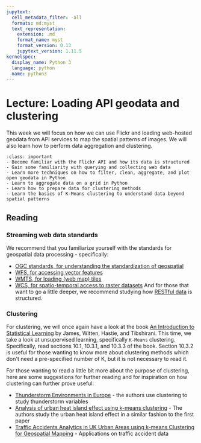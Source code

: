 ```yaml
---
jupytext:
  cell_metadata_filter: -all
  formats: md:myst
  text_representation:
    extension: .md
    format_name: myst
    format_version: 0.13
    jupytext_version: 1.11.5
kernelspec:
  display_name: Python 3
  language: python
  name: python3
---
```


# Lecture: Loading API geodata and clustering

This week we will focus on how we can use Flickr and loading web-hosted geodata from API services to map the spatial patterns of images. We will also learn how to perform data aggregation and clustering.

`````{admonition} Learning objectives
:class: important
- Become familiar with the Flickr API and how its data is structured
- Gain some familiarity with querying and collecting web data
- Learn more techniques on how to filter, clean, aggregate, and plot open geodata in Python
- Learn to aggregate data on a grid in Python
- Learn how to prepare data for clustering methods
- Learn the basics of K-Means clustering to understand data beyond spatial patterns
`````

## Reading

### Streaming web data standards
We recommend that you familiarize yourself with the standards for geospatial data processing - specifically:
- [OGC standards, for understanding the standardization of geospatial ](https://opengeospatial.github.io/e-learning/ogc-standards/text/services-ogc.html)
- [WFS, for accessing vector features](http://opengeospatial.github.io/e-learning/wfs/text/basic-main.html)
- [WMTS, for loading (web map) tiles](https://opengeospatial.github.io/e-learning/wmts/text/operations.html)
- [WCS, for spatio-temporal access to raster datasets](https://en.wikipedia.org/wiki/Web_Coverage_Service)
And for those that want to go a little deeper, we recommend studying how [RESTful data](https://restfulapi.net/) is structured.

### Clustering
For clustering, we will once again have a look at the book [An Introduction to Statistical Learning](https://www.stat.berkeley.edu/users/rabbee/s154/ISLR_First_Printing.pdf) by James, Witten, Hastie, and Tibshirani. This time, we take a look at unsupervised learning, specifically `K-Means` clustering. Specifically, read sections 10.1, 10.3.1, and 10.3.3 of the book. Section 10.3.2 is useful for those wanting to know more about clustering methods which don't need a pre-specified number of K, but it is not necessary to read it.

For those wanting to read a little bit more about the purpose of clustering, here are some suggestions for further reading and for inspiration on how clustering can further prove useful:
- [Thunderstorm Environments in Europe](https://egusphere.copernicus.org/preprints/2023/egusphere-2022-1453/egusphere-2022-1453-manuscript-version2.pdf) - the authors use clustering to study thunderstorm variables
- [Analysis of urban heat island effect using k-means clustering](https://ieeexplore.ieee.org/document/5691908) - The authors study the urban heat island effect in a similar fashion to the first paper
- [Traffic Accidents Analytics in UK Urban Areas using k-means Clustering for Geospatial Mapping](https://ore.exeter.ac.uk/repository/bitstream/handle/10871/125145/CameraReady_PID237.pdf?sequence=1&isAllowed=y) - Applications on traffic accident data